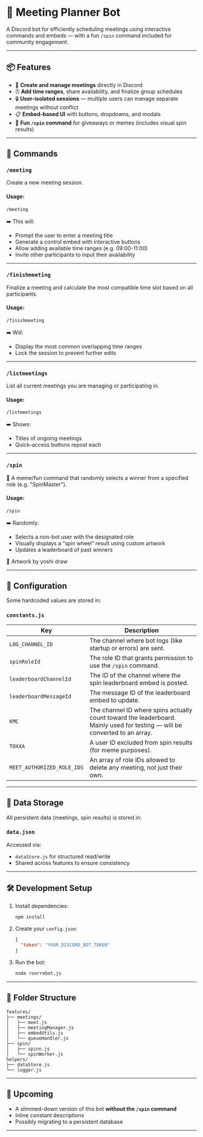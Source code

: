 # 🤖 Meeting Planner Bot

A Discord bot for efficiently scheduling meetings using interactive commands and embeds — with a fun `/spin` command included for community engagement.

---

## 📦 Features

- 📆 **Create and manage meetings** directly in Discord
- ⏰ **Add time ranges**, share availability, and finalize group schedules
- 🔒 **User-isolated sessions** — multiple users can manage separate meetings without conflict
- 📋 **Embed-based UI** with buttons, dropdowns, and modals
- 🎡 **Fun `/spin` command** for giveaways or memes (includes visual spin results)

---

## 🧩 Commands

### `/meeting`

Create a new meeting session.

#### Usage:
```bash
/meeting
```

➡️ This will:
- Prompt the user to enter a meeting title
- Generate a control embed with interactive buttons
- Allow adding available time ranges (e.g. 09:00-11:00)
- Invite other participants to input their availability

---

### `/finishmeeting`

Finalize a meeting and calculate the most compatible time slot based on all participants.

#### Usage:
```bash
/finishmeeting
```

➡️ Will:
- Display the most common overlapping time ranges
- Lock the session to prevent further edits

---

### `/listmeetings`

List all current meetings you are managing or participating in.

#### Usage:
```bash
/listmeetings
```

➡️ Shows:
- Titles of ongoing meetings
- Quick-access buttons repost each

---

### `/spin`

🎡 A meme/fun command that randomly selects a winner from a specified role (e.g. "SpinMaster").

#### Usage:
```bash
/spin
```

➡️ Randomly:
- Selects a non-bot user with the designated role
- Visually displays a “spin wheel” result using custom artwork
- Updates a leaderboard of past winners

📸 Artwork by yoshi draw

---

## 🔐 Configuration

Some hardcoded values are stored in:

### `constants.js`

| Key                     | Description                                                                 |
|------------------------|-----------------------------------------------------------------------------|
| `LOG_CHANNEL_ID`        | The channel where bot logs (like startup or errors) are sent.              |
| `spinRoleId`            | The role ID that grants permission to use the `/spin` command.             |
| `leaderboardChannelId`  | The ID of the channel where the spin leaderboard embed is posted.          |
| `leaderboardMessageId`  | The message ID of the leaderboard embed to update.                         |
| `KMC`                   | The channel ID where spins actually count toward the leaderboard. Mainly used for testing — will be converted to an array. |
| `TOXXA`                 | A user ID excluded from spin results (for meme purposes).                  |
| `MEET_AUTHORIZED_ROLE_IDS` | An array of role IDs allowed to delete any meeting, not just their own.      |

---

## 💾 Data Storage

All persistent data (meetings, spin results) is stored in:

### `data.json`

Accessed via:
- `dataStore.js` for structured read/write
- Shared across features to ensure consistency

---

## 🛠️ Development Setup

1. Install dependencies:
   ```bash
   npm install
   ```

2. Create your `config.json`:
   ```json
   {
     "token": "YOUR_DISCORD_BOT_TOKEN"
   }
   ```

3. Run the bot:
   ```bash
   node roorrebot.js
   ```

---

## 📁 Folder Structure

```
features/
├── meetings/
│   ├── meet.js
│   ├── meetingManager.js
│   ├── embedUtils.js
│   └── queueHandler.js
├── spin/
│   ├── spinn.js
│   └── spinWorker.js
helpers/
├── dataStore.js
└── logger.js

```

---

## 🔮 Upcoming

- A slimmed-down version of this bot **without the `/spin` command**
- Inline constant descriptions
- Possibly migrating to a persistent database

---
